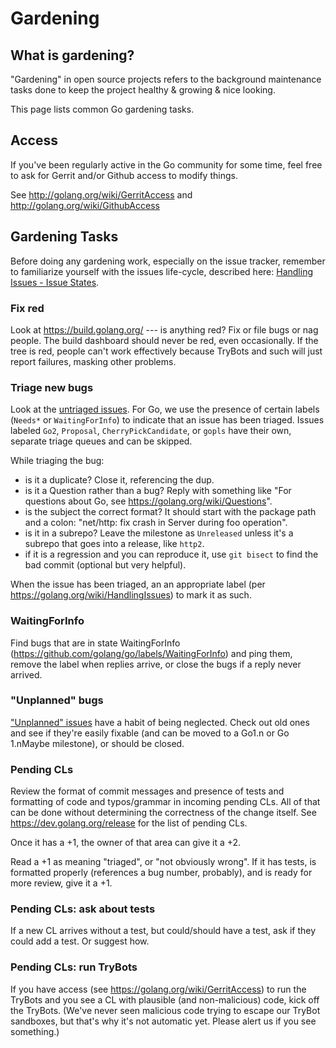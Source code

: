 # Gardening

## What is gardening?

"Gardening" in open source projects refers to the background maintenance tasks done to keep the project healthy & growing & nice looking.

This page lists common Go gardening tasks.

## Access

If you've been regularly active in the Go community for some time, feel free to ask for Gerrit and/or Github access to modify things.

See http://golang.org/wiki/GerritAccess and http://golang.org/wiki/GithubAccess

## Gardening Tasks

Before doing any gardening work, especially on the issue tracker, remember to familiarize yourself with the issues life-cycle, described here: [Handling Issues - Issue States](https://github.com/golang/go/wiki/HandlingIssues#issue-states).

### Fix red

Look at https://build.golang.org/ --- is anything red? Fix or file bugs or nag people. The build dashboard should never be red, even occasionally. If the tree is red, people can't work effectively because TryBots and such will just report failures, masking other problems.

### Triage new bugs

Look at the [untriaged issues](https://github.com/golang/go/issues?utf8=%E2%9C%93&q=is%3Aissue+is%3Aopen+-label%3ANeedsInvestigation+-label%3ANeedsFix+-label%3ANeedsDecision+-label%3AWaitingForInfo+-label%3AQuestion+-label%3AGo2+-label%3AProposal+-label%3ACherryPickCandidate+-label%3ACherryPickApproved+no%3Aassignee+-label%3Agopls+sort%3Aupdated-desc). For Go, we use the presence of certain labels (`Needs*` or `WaitingForInfo`) to indicate that an issue has been triaged. Issues labeled `Go2`, `Proposal`, `CherryPickCandidate`, or `gopls` have their own, separate triage queues and can be skipped.

While triaging the bug:

* is it a duplicate? Close it, referencing the dup.
* is it a Question rather than a bug? Reply with something like "For questions about Go, see https://golang.org/wiki/Questions".
* is the subject the correct format? It should start with the package path and a colon: "net/http: fix crash in Server during foo operation".
* is it in a subrepo? Leave the milestone as `Unreleased` unless it's a subrepo that goes into a release, like `http2`.
* if it is a regression and you can reproduce it, use `git bisect` to find the bad commit (optional but very helpful).

When the issue has been triaged, an an appropriate label (per https://golang.org/wiki/HandlingIssues) to mark it as such.

### WaitingForInfo

Find bugs that are in state WaitingForInfo (https://github.com/golang/go/labels/WaitingForInfo) and ping them, remove the label when replies arrive, or close the bugs if a reply never arrived.

### "Unplanned" bugs

["Unplanned" issues](https://github.com/golang/go/issues?utf8=%E2%9C%93&q=is%3Aissue%20is%3Aopen%20milestone%3AUnplanned%20sort%3Aupdated-asc%20-label%3AGo2%20-label%3ALanguageChange) have a habit of being neglected. Check out old ones and see if they're easily fixable (and can be moved to a Go1.n or Go 1.nMaybe milestone), or should be closed.

### Pending CLs

Review the format of commit messages and presence of tests and formatting of code and typos/grammar in incoming pending CLs. All of that can be done without determining the correctness of the change itself. See  https://dev.golang.org/release for the list of pending CLs.

Once it has a +1, the owner of that area can give it a +2.

Read a +1 as meaning "triaged", or "not obviously wrong". If it has tests, is formatted properly (references a bug number, probably), and is ready for more review, give it a +1.

### Pending CLs: ask about tests

If a new CL arrives without a test, but could/should have a test, ask if they could add a test. Or suggest how.

### Pending CLs: run TryBots

If you have access (see https://golang.org/wiki/GerritAccess) to run the TryBots and you see a CL with plausible (and non-malicious) code, kick off the TryBots. (We've never seen malicious code trying to escape our TryBot sandboxes, but that's why it's not automatic yet. Please alert us if you see something.)
